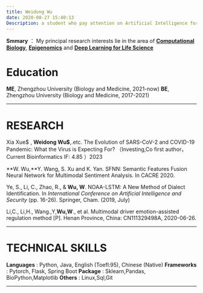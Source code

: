 ```yaml
---
title: Weidong Wu
date: 2020-08-27 15:40:13
Description: a student who pay attention on Artificial Intelligence for Life Sciences (AILS)
---
```


**Smmary** ：
My principal research interests lie in the area of **<u>Computational Biology</u>**, **<u>Epigenomics</u>** and **<u>Deep Learning for Life Science</u>**

# Education

**ME**, Zhengzhou University (Biology and Medicine, 2021-now)
**BE**, Zhengzhou University (Biology and Medicine, 2017-2021)                                

---

# RESEARCH

Xia Xue$ , **Weidong Wu$**,.etc.  The Evolution of SARS-CoV-2 and COVID-19 Pandemic: What the Virus is Expecting For? （Investing,Co first author，Current Bioinformatics IF: 4.85 ）2023

**W. Wu,**Y. Wang, S. Xu and K. Yan. SFNN: Semantic Features Fusion Neural Network for Multimodal Sentiment Analysis.  In CACRE 2020.

Ye, S., Li, C., Zhao, R., & **Wu, W**. NOAA-LSTM: A New Method of Dialect Identification. In *International Conference on Artificial Intelligence and Security* (pp. 16-26). Springer, Cham. (2019, July)

Li,C., Li,H., Wang.,Y,**Wu,W**., et al. Multimodal driver emotion-assisted regulation method [P]. Henan Province, China:
CN111329498A, 2020-06-26.

---

# TECHNICAL SKILLS

**Languages**           : Python, Java, English (Toefl:95), Chinese (Native)
**Frameworks**        : Pytorch, Flask, Spring Boot
**Package**                : Sklearn,Pandas, BioPython,Matplotlib
**Others**                   : Linux,Sql,Git

---



